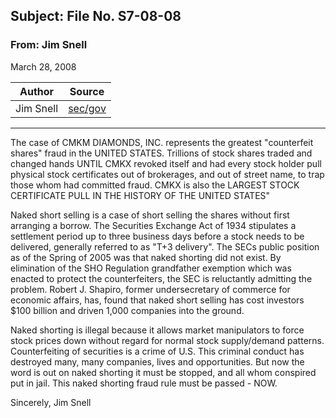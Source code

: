 ## Subject: File No. S7-08-08
### From: Jim Snell
March 28, 2008

| Author       | Source       | 
| :-------------: |:-------------:|
|  Jim Snell | [sec/gov](https://www.sec.gov/comments/s7-08-08/s70808-170.htm) | 

---

The case of CMKM DIAMONDS, INC. represents the greatest "counterfeit shares" fraud in the UNITED STATES.
Trillions of stock shares traded and changed hands UNTIL CMKX revoked itself and had every stock holder pull physical stock certificates out of brokerages, and out of street name, to trap those whom had committed fraud.
CMKX is also the LARGEST STOCK CERTIFICATE PULL IN THE HISTORY OF THE UNITED STATES"

Naked short selling is a case of short selling the shares without first arranging a borrow. The Securities Exchange Act of 1934 stipulates a settlement period up to three business days before a stock needs to be delivered, generally referred to as "T+3 delivery". The SECs public position as of the Spring of 2005 was that naked shorting did not exist.
By elimination of the SHO Regulation grandfather exemption which was enacted to protect the counterfeiters, the SEC is reluctantly admitting the problem.
Robert J. Shapiro, former undersecretary of commerce for economic affairs, has, found that naked short selling has cost investors $100 billion and driven 1,000 companies into the ground.

Naked shorting is illegal because it allows market manipulators to force stock prices down without regard for normal stock supply/demand patterns.
Counterfeiting of securities is a crime of U.S. This criminal conduct has destroyed many, many companies, lives and opportunities.
But now the word is out on naked shorting it must be stopped, and all whom conspired put in jail. This naked shorting fraud rule must be passed - NOW.

Sincerely,
Jim Snell
